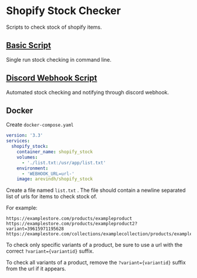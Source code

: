 # Shopify Stock Checker

Scripts to check stock of shopify items.

## [Basic Script](basic_script.md)

Single run stock checking in command line. 

## [Discord Webhook Script](discord_webhook_script.md)

Automated stock checking and notifying through discord webhook.

## Docker 

Create `docker-compose.yaml`

```yaml
version: '3.3'
services:
  shopify_stock:
    container_name: shopify_stock
    volumes:
      - './list.txt:/usr/app/list.txt'
    environment:
      - 'WEBHOOK_URL=url-'
    image: arevindh/shopify_stock
```

Create a file named `list.txt` .  The file should contain a newline separated list of urls for items to check stock of. 

For example: 
```
https://examplestore.com/products/exampleproduct
https://examplestore.com/products/exampleproduct2?variant=39615971195628
https://examplestore.com/collections/examplecollection/products/exampleproduct3
```

To check only specific variants of a product, be sure to use a url with the correct `?variant={variantid}` suffix. 

To check all variants of a product, remove the `?variant={variantid}` suffix from the url if it appears.